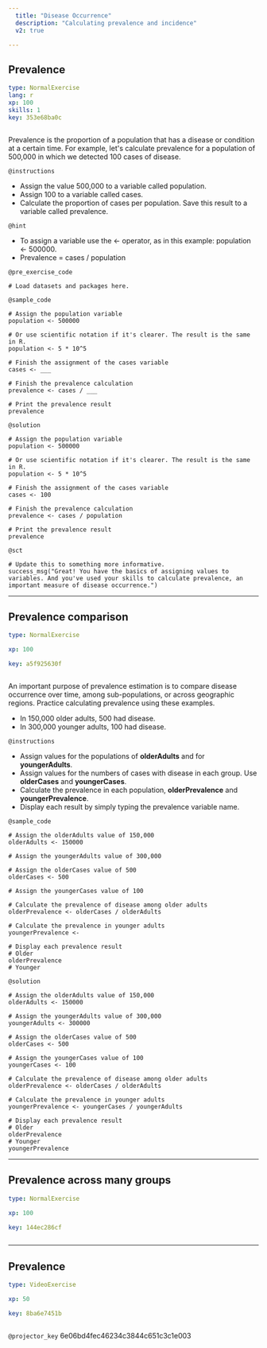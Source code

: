 ```yaml
---
  title: "Disease Occurrence"
  description: "Calculating prevalence and incidence"
  v2: true

---
```

## Prevalence

```yaml
type: NormalExercise
lang: r
xp: 100
skills: 1
key: 353e68ba0c



```

Prevalence is the proportion of a population that has a disease or condition at a certain time. For example, let's calculate prevalence for a population of 500,000 in which we detected 100 cases of disease.

`@instructions`
- Assign the value 500,000 to a variable called population.
- Assign 100 to a variable called cases.
- Calculate the proportion of cases per population. Save this result to a variable called prevalence.

`@hint`
- To assign a variable use the <- operator, as in this example: population <- 500000. 
- Prevalence = cases / population

`@pre_exercise_code`
```{r}
# Load datasets and packages here.
```
`@sample_code`
```{r}
# Assign the population variable
population <- 500000

# Or use scientific notation if it's clearer. The result is the same in R.
population <- 5 * 10^5

# Finish the assignment of the cases variable
cases <- ___

# Finish the prevalence calculation
prevalence <- cases / ___

# Print the prevalence result
prevalence
```
`@solution`
```{r}
# Assign the population variable
population <- 500000

# Or use scientific notation if it's clearer. The result is the same in R.
population <- 5 * 10^5

# Finish the assignment of the cases variable
cases <- 100

# Finish the prevalence calculation
prevalence <- cases / population

# Print the prevalence result
prevalence
```
`@sct`
```{r}
# Update this to something more informative.
success_msg("Great! You have the basics of assigning values to variables. And you've used your skills to calculate prevalence, an important measure of disease occurrence.")
```






---
## Prevalence comparison

```yaml
type: NormalExercise

xp: 100

key: a5f925630f



```

An important purpose of prevalence estimation is to compare disease occurrence over time, among sub-populations, or across geographic regions. Practice calculating prevalence using these examples.
- In 150,000 older adults, 500 had disease.
- In 300,000 younger adults, 100 had disease.

`@instructions`
- Assign values for the populations of **olderAdults** and for **youngerAdults**.
- Assign values for the numbers of cases with disease in each group. Use **olderCases** and **youngerCases**.
- Calculate the prevalence in each population, **olderPrevalence** and **youngerPrevalence**. 
- Display each result by simply typing the prevalence variable name.



`@sample_code`
```{r}
# Assign the olderAdults value of 150,000
olderAdults <- 150000

# Assign the youngerAdults value of 300,000

# Assign the olderCases value of 500
olderCases <- 500

# Assign the youngerCases value of 100

# Calculate the prevalence of disease among older adults
olderPrevalence <- olderCases / olderAdults

# Calculate the prevalence in younger adults
youngerPrevalence <- 

# Display each prevalence result
# Older
olderPrevalence
# Younger
```
`@solution`
```{r}
# Assign the olderAdults value of 150,000
olderAdults <- 150000

# Assign the youngerAdults value of 300,000
youngerAdults <- 300000

# Assign the olderCases value of 500
olderCases <- 500

# Assign the youngerCases value of 100
youngerCases <- 100

# Calculate the prevalence of disease among older adults
olderPrevalence <- olderCases / olderAdults

# Calculate the prevalence in younger adults
youngerPrevalence <- youngerCases / youngerAdults

# Display each prevalence result
# Older
olderPrevalence
# Younger
youngerPrevalence
```







---
## Prevalence across many groups

```yaml
type: NormalExercise

xp: 100

key: 144ec286cf



```















---
## Prevalence

```yaml
type: VideoExercise

xp: 50

key: 8ba6e7451b



```

`@projector_key`
6e06bd4fec46234c3844c651c3c1e003